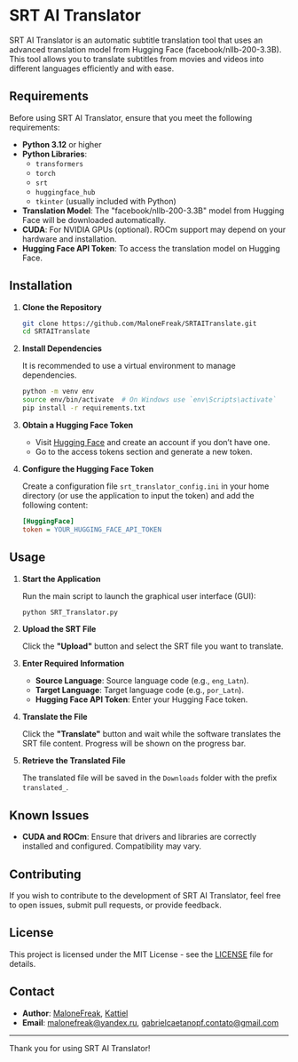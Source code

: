 # SRT AI Translator

SRT AI Translator is an automatic subtitle translation tool that uses an advanced translation model from Hugging Face (facebook/nllb-200-3.3B). This tool allows you to translate subtitles from movies and videos into different languages efficiently and with ease.

## Requirements

Before using SRT AI Translator, ensure that you meet the following requirements:

- **Python 3.12** or higher
- **Python Libraries**:
  - `transformers`
  - `torch`
  - `srt`
  - `huggingface_hub`
  - `tkinter` (usually included with Python)
- **Translation Model**: The "facebook/nllb-200-3.3B" model from Hugging Face will be downloaded automatically.
- **CUDA**: For NVIDIA GPUs (optional). ROCm support may depend on your hardware and installation.
- **Hugging Face API Token**: To access the translation model on Hugging Face.

## Installation

1. **Clone the Repository**

   ```bash
   git clone https://github.com/MaloneFreak/SRTAITranslate.git
   cd SRTAITranslate
   ```

2. **Install Dependencies**

   It is recommended to use a virtual environment to manage dependencies.

   ```bash
   python -m venv env
   source env/bin/activate  # On Windows use `env\Scripts\activate`
   pip install -r requirements.txt
   ```

3. **Obtain a Hugging Face Token**

   - Visit [Hugging Face](https://huggingface.co/) and create an account if you don’t have one.
   - Go to the access tokens section and generate a new token.

4. **Configure the Hugging Face Token**

   Create a configuration file `srt_translator_config.ini` in your home directory (or use the application to input the token) and add the following content:

   ```ini
   [HuggingFace]
   token = YOUR_HUGGING_FACE_API_TOKEN
   ```

## Usage

1. **Start the Application**

   Run the main script to launch the graphical user interface (GUI):

   ```bash
   python SRT_Translator.py
   ```

2. **Upload the SRT File**

   Click the **"Upload"** button and select the SRT file you want to translate.

3. **Enter Required Information**

   - **Source Language**: Source language code (e.g., `eng_Latn`).
   - **Target Language**: Target language code (e.g., `por_Latn`).
   - **Hugging Face API Token**: Enter your Hugging Face token.

4. **Translate the File**

   Click the **"Translate"** button and wait while the software translates the SRT file content. Progress will be shown on the progress bar.

5. **Retrieve the Translated File**

   The translated file will be saved in the `Downloads` folder with the prefix `translated_`.

## Known Issues

- **CUDA and ROCm**: Ensure that drivers and libraries are correctly installed and configured. Compatibility may vary.

## Contributing

If you wish to contribute to the development of SRT AI Translator, feel free to open issues, submit pull requests, or provide feedback.

## License

This project is licensed under the MIT License - see the [LICENSE](LICENSE) file for details.

## Contact

- **Author**: [MaloneFreak](https://github.com/MaloneFreak), [Kattiel](https://github.com/Kattiell)
- **Email**: [malonefreak@yandex.ru](mailto:malonefreak@yandex.ru), [gabrielcaetanopf.contato@gmail.com](mailto:gabrielcaetanopf.contato@gmail.com)

---

Thank you for using SRT AI Translator!
